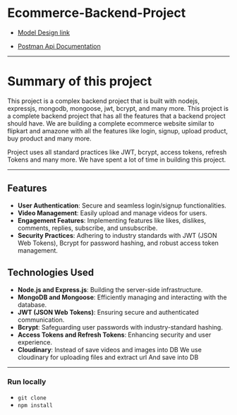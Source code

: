 # Ecommerce-Backend-Project


- [Model Design link](https://app.eraser.io/workspace/YtPqZ1VogxGy1jzIDkzj?origin=share)

- [Postman Api Documentation](https://documenter.getpostman.com/view/21582927/2s9YysCgvY)

---
# Summary of this project

This project is a complex backend project that is built with nodejs, expressjs, mongodb, mongoose, jwt, bcrypt, and many more. This project is a complete backend project that has all the features that a backend project should have.
We are building a complete ecommerce website similar to flipkart and amazone  with all the features like login, signup, upload product, buy product and many more.

Project uses all standard practices like JWT, bcrypt, access tokens, refresh Tokens and many more. We have spent a lot of time in building this project. 

---

## Features

- **User Authentication**: Secure and seamless login/signup functionalities.
- **Video Management**: Easily upload and manage videos for users.
- **Engagement Features**: Implementing features like likes, dislikes, comments, replies, subscribe, and unsubscribe.
- **Security Practices**: Adhering to industry standards with JWT (JSON Web Tokens), Bcrypt for password hashing, and robust access token management.

## Technologies Used

- **Node.js and Express.js**: Building the server-side infrastructure.
- **MongoDB and Mongoose**: Efficiently managing and interacting with the database.
- **JWT (JSON Web Tokens)**: Ensuring secure and authenticated communication.
- **Bcrypt**: Safeguarding user passwords with industry-standard hashing.
- **Access Tokens and Refresh Tokens**: Enhancing security and user experience.
- **Cloudinary**: Instead of save videos and images  into DB We use cloudinary for uploading files and extract url And save into DB 

---
### Run locally
- `git clone  `
- `npm install `
